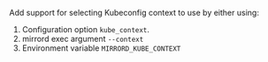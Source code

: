 Add support for selecting Kubeconfig context to use by either using:
1. Configuration option `kube_context`.
2. mirrord exec argument `--context`
3. Environment variable `MIRRORD_KUBE_CONTEXT`